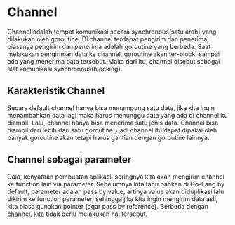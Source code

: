 # Channel
Channel adalah tempat komunikasi secara synchronous(satu arah) yang dilakukan oleh goroutine. Di channel terdapat pengirim dan penerima, biasanya pengirim dan penerima adalah goroutine yang berbeda. Saat melakukan pengiriman data ke channel, goroutine akan ter-block, sampai ada yang menerima data tersebut. Maka dari itu, channel disebut sebagai alat komunikasi synchronous(blocking).

## Karakteristik Channel
Secara default channel hanya bisa menampung satu data, jika kita ingin menambahkan data lagi maka harus menunggu data yang ada di channel itu diambil. Lalu, channel hanya bisa menerima satu jenis data. Channel bisa diambil dari lebih dari satu goroutine. Jadi channel itu dapat dipakai oleh banyak goroutine akan tetapi harus gantian dengan goroutine lainnya. 

## Channel sebagai parameter
Dala, kenyataan pembuatan aplikasi, seringnya kita akan mengirim channel ke function lain via parameter. Sebelumnya kita tahu bahkan di Go-Lang by default, parameter adalah pass by value, artinya value akan diduplikasi lalu dikirim ke function parameter, sehingga jika kita ingin mengirim data asli, kita biasa gunakan pointer (agar pass by reference). Berbeda dengan channel, kita tidak perlu melakukan hal tersebut.
